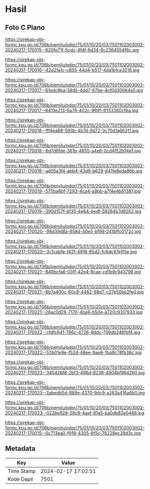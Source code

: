 # Hasil

## Foto C Plano

https://sirekap-obj-formc.kpu.go.id/706b/pemilu/pdpr/75/01/10/20/03/7501102003002-20240217-170015--620fe71f-5cdc-4fdf-8d34-6c2364554f6c.jpg

https://sirekap-obj-formc.kpu.go.id/706b/pemilu/pdpr/75/01/10/20/03/7501102003002-20240217-170016--42d21a1c-c855-44d4-b517-4da1bfce3016.jpg

https://sirekap-obj-formc.kpu.go.id/706b/pemilu/pdpr/75/01/10/20/03/7501102003002-20240217-170017--61edc9ba-58d5-4dd7-87be-4cf0d30064a5.jpg

https://sirekap-obj-formc.kpu.go.id/706b/pemilu/pdpr/75/01/10/20/03/7501102003002-20240217-170017--8413e213-6a78-402c-9691-ff153360cfba.jpg

https://sirekap-obj-formc.kpu.go.id/706b/pemilu/pdpr/75/01/10/20/03/7501102003002-20240217-170018--fff4ea88-593b-4b7d-9d72-3c70d1a66311.jpg

https://sirekap-obj-formc.kpu.go.id/706b/pemilu/pdpr/75/01/10/20/03/7501102003002-20240217-170018--6d7d6fde-361b-4855-a4e6-0cd4f52b74e1.jpg

https://sirekap-obj-formc.kpu.go.id/706b/pemilu/pdpr/75/01/10/20/03/7501102003002-20240217-170018--ad05a3f4-abb4-43d9-b629-841fe8eda86b.jpg

https://sirekap-obj-formc.kpu.go.id/706b/pemilu/pdpr/75/01/10/20/03/7501102003002-20240217-170019--575ba6bf-7293-4ca4-a9bb-a7f4e4b81381.jpg

https://sirekap-obj-formc.kpu.go.id/706b/pemilu/pdpr/75/01/10/20/03/7501102003002-20240217-170019--390d157f-bf35-4e64-bedf-59284b7d9262.jpg

https://sirekap-obj-formc.kpu.go.id/706b/pemilu/pdpr/75/01/10/20/03/7501102003002-20240217-170020--98d39d8a-858d-40e5-bf99-241bffc0172c.jpg

https://sirekap-obj-formc.kpu.go.id/706b/pemilu/pdpr/75/01/10/20/03/7501102003002-20240217-170020--3c1cab1e-f42f-4918-85d2-fc6dc97e1f5e.jpg

https://sirekap-obj-formc.kpu.go.id/706b/pemilu/pdpr/75/01/10/20/03/7501102003002-20240217-170021--849bcfa6-03ff-42e4-8cae-cd1b9c943798.jpg

https://sirekap-obj-formc.kpu.go.id/706b/pemilu/pdpr/75/01/10/20/03/7501102003002-20240217-170021--8b7a400c-60c8-4462-98d7-c27e50bb2fe0.jpg

https://sirekap-obj-formc.kpu.go.id/706b/pemilu/pdpr/75/01/10/20/03/7501102003002-20240217-170021--26ac0d26-7170-4ba6-b50e-a720c9317933.jpg

https://sirekap-obj-formc.kpu.go.id/706b/pemilu/pdpr/75/01/10/20/03/7501102003002-20240217-170022--cfdfc641-766c-4726-9ddc-799db246fbf4.jpg

https://sirekap-obj-formc.kpu.go.id/706b/pemilu/pdpr/75/01/10/20/03/7501102003002-20240217-170022--53b01e9e-f52d-48ee-9ae8-1ba9c78fb38c.jpg

https://sirekap-obj-formc.kpu.go.id/706b/pemilu/pdpr/75/01/10/20/03/7501102003002-20240217-170023--345426f8-2bf3-498d-8238-4804bf964260.jpg

https://sirekap-obj-formc.kpu.go.id/706b/pemilu/pdpr/75/01/10/20/03/7501102003002-20240217-170023--2abedb5d-889e-4370-9dc9-a263a416a6b0.jpg

https://sirekap-obj-formc.kpu.go.id/706b/pemilu/pdpr/75/01/10/20/03/7501102003002-20240217-170023--022be928-38c8-4aef-81a5-ba0db82e0488.jpg

https://sirekap-obj-formc.kpu.go.id/706b/pemilu/pdpr/75/01/10/20/03/7501102003002-20240217-170015--0c713ea0-f919-4305-8f5c-76228ec29d3c.jpg


## Metadata

| Key        | Value               |
| ---------- | ------------------- |
| Time Stamp | 2024-02-17 17:02:51 |
| Kode Dapil | 7501                |



